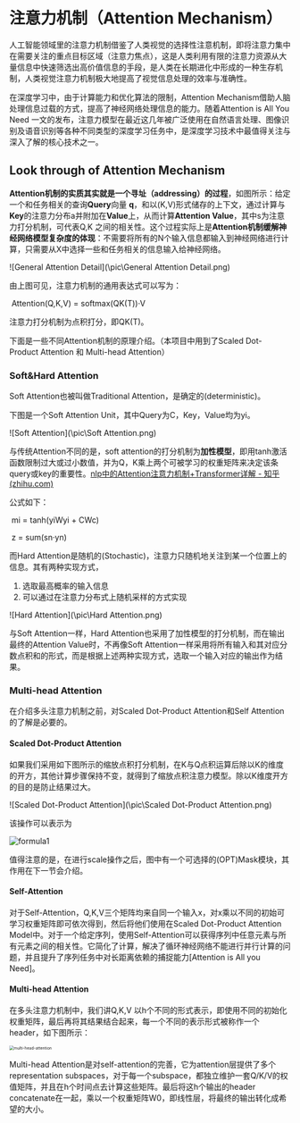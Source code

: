 # 注意力机制（Attention Mechanism）

人工智能领域里的注意力机制借鉴了人类视觉的选择性注意机制，即将注意力集中在需要关注的重点目标区域（注意力焦点），这是人类利用有限的注意力资源从大量信息中快速筛选出高价值信息的手段，是人类在长期进化中形成的一种生存机制，人类视觉注意力机制极大地提高了视觉信息处理的效率与准确性。

在深度学习中，由于计算能力和优化算法的限制，Attention Mechanism借助人脑处理信息过载的方式，提高了神经网络处理信息的能力。随着Attention is All You Need 一文的发布，注意力模型在最近这几年被广泛使用在自然语言处理、图像识别及语音识别等各种不同类型的深度学习任务中，是深度学习技术中最值得关注与深入了解的核心技术之一。

## Look through of Attention Mechanism

**Attention机制的实质其实就是一个寻址（addressing）的过程**，如图所示：给定一个和任务相关的查询**Query**向量 **q**，和以(K,V)形式储存的上下文，通过计算与**Key**的注意力分布a并附加在**Value**上，从而计算**Attention Value**，其中s为注意力打分机制，可代表Q,K 之间的相关性。这个过程实际上是**Attention机制缓解神经网络模型复杂度的体现**：不需要将所有的N个输入信息都输入到神经网络进行计算，只需要从X中选择一些和任务相关的信息输入给神经网络。

![General Attention Detail](\pic\General Attention Detail.png)

由上图可见，注意力机制的通用表达式可以写为：

​										Attention(Q,K,V) = softmax(QK(T))·V

注意力打分机制为点积打分，即QK(T)。

下面是一些不同Attention机制的原理介绍。（本项目中用到了Scaled Dot-Product Attention 和 Multi-head Attention）

### Soft&Hard Attention

Soft Attention也被叫做Traditional Attention，是确定的(deterministic)。

下图是一个Soft Attention Unit，其中Query为C，Key，Value均为yi。

![Soft Attention](\pic\Soft Attention.png)

与传统Attention不同的是，soft attention的打分机制为**加性模型**，即用tanh激活函数限制过大或过小数值，并为Q，K乘上两个可被学习的权重矩阵来决定该条query或key的重要性。[nlp中的Attention注意力机制+Transformer详解 - 知乎 (zhihu.com)](https://zhuanlan.zhihu.com/p/53682800)

公式如下：

​													mi = tanh(yiWyi + CWc)

​													z = sum(sn·yn)

而Hard Attention是随机的(Stochastic)，注意力只随机地关注到某一个位置上的信息。其有两种实现方式，

1. 选取最高概率的输入信息
2. 可以通过在注意力分布式上随机采样的方式实现

![Hard Attention](\pic\Hard Attention.png)

与Soft Attention一样，Hard Attention也采用了加性模型的打分机制，而在输出最终的Attention Value时，不再像Soft Attention一样采用将所有输入和其对应分数点积和的形式，而是根据上述两种实现方式，选取一个输入对应的输出作为结果。

### Multi-head Attention

在介绍多头注意力机制之前，对Scaled Dot-Product Attention和Self Attention的了解是必要的。

#### Scaled Dot-Product Attention

如果我们采用如下图所示的缩放点积打分机制，在K与Q点积运算后除以K的维度的开方，其他计算步骤保持不变，就得到了缩放点积注意力模型。除以K维度开方的目的是防止结果过大。

![Scaled Dot-Product Attention](\pic\Scaled Dot-Product Attention.png)

该操作可以表示为

![formula1](\pic\formula1.png)

值得注意的是，在进行scale操作之后，图中有一个可选择的(OPT)Mask模块，其作用在下一节会介绍。

#### Self-Attention

对于Self-Attention，Q,K,V三个矩阵均来自同一个输入x，对x乘以不同的初始可学习权重矩阵即可依次得到，然后将他们使用在Scaled Dot-Product Attention Model中。对于一个给定序列，使用Self-Attention可以获得序列中任意元素与所有元素之间的相关性。它简化了计算，解决了循环神经网络不能进行并行计算的问题，并且提升了序列任务中对长距离依赖的捕捉能力[Attention is All you Need]。

#### Multi-head Attention

在多头注意力机制中，我们讲Q,K,V 以h个不同的形式表示，即使用不同的初始化权重矩阵，最后再将其结果结合起来，每一个不同的表示形式被称作一个header，如下图所示：

<img src="D:\NLP\基础知识\pic\multi-head-attention.png" alt="multi-head-attention" style="zoom:50%;" />

Multi-head Attention是对self-attention的完善，它为attention层提供了多个representation subspaces，对于每一个subspace，都独立维护一套Q/K/V的权值矩阵，并且在h个时间点去计算这些矩阵。最后将这h个输出的header concatenate在一起，乘以一个权重矩阵W0，即线性层，将最终的输出转化成希望的大小。